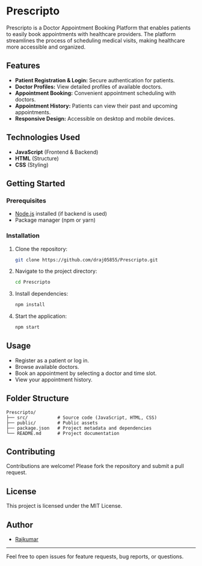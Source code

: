 # Prescripto

Prescripto is a Doctor Appointment Booking Platform that enables patients to easily book appointments with healthcare providers. The platform streamlines the process of scheduling medical visits, making healthcare more accessible and organized.

## Features

- **Patient Registration & Login:** Secure authentication for patients.
- **Doctor Profiles:** View detailed profiles of available doctors.
- **Appointment Booking:** Convenient appointment scheduling with doctors.
- **Appointment History:** Patients can view their past and upcoming appointments.
- **Responsive Design:** Accessible on desktop and mobile devices.

## Technologies Used

- **JavaScript** (Frontend & Backend)
- **HTML** (Structure)
- **CSS** (Styling)

## Getting Started

### Prerequisites

- [Node.js](https://nodejs.org/) installed (if backend is used)
- Package manager (npm or yarn)

### Installation

1. Clone the repository:
   ```bash
   git clone https://github.com/draj05855/Prescripto.git
   ```
2. Navigate to the project directory:
   ```bash
   cd Prescripto
   ```
3. Install dependencies:
   ```bash
   npm install
   ```
4. Start the application:
   ```bash
   npm start
   ```

## Usage

- Register as a patient or log in.
- Browse available doctors.
- Book an appointment by selecting a doctor and time slot.
- View your appointment history.

## Folder Structure

```
Prescripto/
├── src/           # Source code (JavaScript, HTML, CSS)
├── public/        # Public assets
├── package.json   # Project metadata and dependencies
└── README.md      # Project documentation
```

## Contributing

Contributions are welcome! Please fork the repository and submit a pull request.

## License

This project is licensed under the MIT License.

## Author

- [Rajkumar](https://github.com/draj05855)

---

Feel free to open issues for feature requests, bug reports, or questions.
